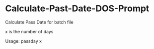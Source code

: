 # Calculate-Past-Date-DOS-Prompt
Calculate Pass Date for batch file

x is the number of days

Usage: passday x
